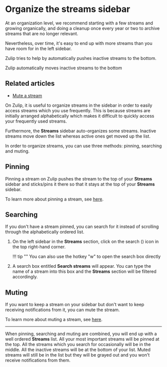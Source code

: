 # Organize the streams sidebar

At an organization level, we recommend starting with a few streams and
growing organically, and doing a cleanup once every year or two to archive
streams that are no longer relevant.

Nevertheless, over time, it's easy to end up with more streams than you have
room for in the left sidebar.

Zulip tries to help by automatically pushes inactive streams to the bottom.

Zulip automatically moves inactive streams to the bottom


## Related articles

* [Mute a stream](/help/mute-a-stream)


On Zulip, it is useful to organize streams in the sidebar in order to easily
 access streams which you use frequently. This is because streams are initially
 arranged alphabetically which makes it difficult to quickly access your
 frequently used streams.

Furthermore, the **Streams** sidebar auto-organizes some streams. Inactive
 streams move down the list whereas active ones get moved up the list.

In order to organize streams, you can use three methods: pinning, searching and
muting.

## Pinning
Pinning a stream on Zulip pushes the stream to the top of your **Streams**
 sidebar and sticks/pins it there so that it stays at the top of your **Streams**
 sidebar.

To learn more about pinning a stream, see [here](/help/pin-a-stream).

## Searching
 If you don't have a stream pinned, you can search for it instead of scrolling
 through the alphabetically ordered list.

1. On the left sidebar in the **Streams** section, click on the search
 (<i class="fa fa-search" aria-hidden="true"></i>) icon in the top
 right-hand corner.

    !!! tip ""
        You can also use the hotkey "w" to open the search box directly

2. A search box entitled **Search streams** will appear. You can type the
 name of a stream into this box and the **Streams** section will be filtered
 accordingly.

## Muting

If you want to keep a stream on your sidebar but don't want to keep receiving
 notifications from it, you can mute the stream.

To learn more about muting a stream, see [here](/help/mute-a-stream).

---

When pinning, searching and muting are combined, you will end up with a well
 ordered **Streams** list. All your most important streams will be pinned at
 the top. All the streams which you search for occasionally will be in the
 middle. All the inactive streams will be at the bottom of your list. Muted
 streams will still be in the list but they will be grayed out and you won't
 receive notifications from them.
